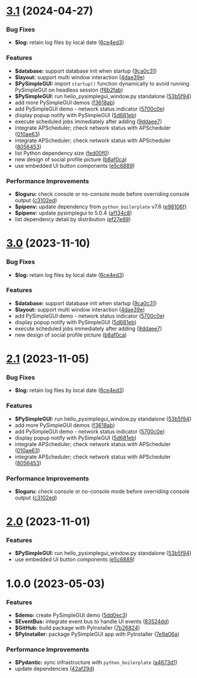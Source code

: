 # [3.1](https://github.com/johnnymillergh/pysimplegui_boilerplate/compare/3.0...3.1) (2024-04-27)


### Bug Fixes

* **$log:** retain log files by local date ([6ce4ed3](https://github.com/johnnymillergh/pysimplegui_boilerplate/commit/6ce4ed3c39fea25a483e9c52382bff3621db9ef4))


### Features

* **$database:** support database init when startup ([9ca0c31](https://github.com/johnnymillergh/pysimplegui_boilerplate/commit/9ca0c31784d4a355bab3874334df6126f37d3764))
* **$layout:** support multi window interaction ([4dae39e](https://github.com/johnnymillergh/pysimplegui_boilerplate/commit/4dae39ef0ea64539db574e1eeee09b2b9315e9e0))
* **$PySimpleGUI:** import `startup()` function dynamically to avoid running PySimpleGUI on headless session ([f6b2fab](https://github.com/johnnymillergh/pysimplegui_boilerplate/commit/f6b2fab91e9be771ce5294171dc97b1ddaf14f91))
* **$PySimpleGUI:** run hello_pysimplegui_window.py standalone ([53b5f94](https://github.com/johnnymillergh/pysimplegui_boilerplate/commit/53b5f9482a97497b6f6af174a84bf7b5389ad1b4))
* add more PySimpleGUI demos ([f3618ab](https://github.com/johnnymillergh/pysimplegui_boilerplate/commit/f3618abcf7d60358526904afdc82ce78101ffe27))
* add PySimpleGUI demo - network status indicator ([5700c0e](https://github.com/johnnymillergh/pysimplegui_boilerplate/commit/5700c0ed4e123fc4700b2d077de39e934805aab5))
* display popup notify with PySimpleGUI ([5d681eb](https://github.com/johnnymillergh/pysimplegui_boilerplate/commit/5d681eb3461427087c7ac1d390d69a68f095d111))
* execute scheduled jobs immediately after adding ([9ddaee7](https://github.com/johnnymillergh/pysimplegui_boilerplate/commit/9ddaee7aafe534920d0c80cad5856a393e577785))
* integrate APScheduler; check network status with APScheduler ([010ae63](https://github.com/johnnymillergh/pysimplegui_boilerplate/commit/010ae631c9663bbac4d984b6afd36d805c4a85c1))
* integrate APScheduler; check network status with APScheduler ([8056453](https://github.com/johnnymillergh/pysimplegui_boilerplate/commit/80564539dcf0e31c3a2637bc4bdb7acf46890db8))
* list Python dependency size ([fed00f0](https://github.com/johnnymillergh/pysimplegui_boilerplate/commit/fed00f064c5a3697cb19a4e8da227a52f6229819))
* new design of social profile picture ([b8af0ca](https://github.com/johnnymillergh/pysimplegui_boilerplate/commit/b8af0ca7394cee57eb5d5f870af2da0adc4c021c))
* use embedded UI button components ([e5c6889](https://github.com/johnnymillergh/pysimplegui_boilerplate/commit/e5c6889ab5c89258d1d92bd296cc8732c7d8b40e))


### Performance Improvements

* **$loguru:** check console or no-console mode before overriding console output ([c3102ed](https://github.com/johnnymillergh/pysimplegui_boilerplate/commit/c3102edfcebb577a099d7d1059222cf2dca67f46))
* **$pipenv:** update dependency from `python_boilerplate` v7.6 ([e98106f](https://github.com/johnnymillergh/pysimplegui_boilerplate/commit/e98106f4d91270f8489a1df249b6a6b10f89f7a4))
* **$pipenv:** update pysimplegui to 5.0.4 ([af134c8](https://github.com/johnnymillergh/pysimplegui_boilerplate/commit/af134c8304f681a35d895263efa1318ff2e2a889))
* list dependency detail by distribution ([ef27e89](https://github.com/johnnymillergh/pysimplegui_boilerplate/commit/ef27e89b1d663455eae14ac6eac8ebb34c708814))



# [3.0](https://github.com/johnnymillergh/pysimplegui_boilerplate/compare/2.1...3.0) (2023-11-10)


### Bug Fixes

* **$log:** retain log files by local date ([6ce4ed3](https://github.com/johnnymillergh/pysimplegui_boilerplate/commit/6ce4ed3c39fea25a483e9c52382bff3621db9ef4))


### Features

* **$database:** support database init when startup ([9ca0c31](https://github.com/johnnymillergh/pysimplegui_boilerplate/commit/9ca0c31784d4a355bab3874334df6126f37d3764))
* **$layout:** support multi window interaction ([4dae39e](https://github.com/johnnymillergh/pysimplegui_boilerplate/commit/4dae39ef0ea64539db574e1eeee09b2b9315e9e0))
* add PySimpleGUI demo - network status indicator ([5700c0e](https://github.com/johnnymillergh/pysimplegui_boilerplate/commit/5700c0ed4e123fc4700b2d077de39e934805aab5))
* display popup notify with PySimpleGUI ([5d681eb](https://github.com/johnnymillergh/pysimplegui_boilerplate/commit/5d681eb3461427087c7ac1d390d69a68f095d111))
* execute scheduled jobs immediately after adding ([9ddaee7](https://github.com/johnnymillergh/pysimplegui_boilerplate/commit/9ddaee7aafe534920d0c80cad5856a393e577785))
* new design of social profile picture ([b8af0ca](https://github.com/johnnymillergh/pysimplegui_boilerplate/commit/b8af0ca7394cee57eb5d5f870af2da0adc4c021c))



# [2.1](https://github.com/johnnymillergh/pysimplegui_boilerplate/compare/2.0...2.1) (2023-11-05)


### Bug Fixes

* **$log:** retain log files by local date ([6ce4ed3](https://github.com/johnnymillergh/pysimplegui_boilerplate/commit/6ce4ed3c39fea25a483e9c52382bff3621db9ef4))


### Features

* **$PySimpleGUI:** run hello_pysimplegui_window.py standalone ([53b5f94](https://github.com/johnnymillergh/pysimplegui_boilerplate/commit/53b5f9482a97497b6f6af174a84bf7b5389ad1b4))
* add more PySimpleGUI demos ([f3618ab](https://github.com/johnnymillergh/pysimplegui_boilerplate/commit/f3618abcf7d60358526904afdc82ce78101ffe27))
* add PySimpleGUI demo - network status indicator ([5700c0e](https://github.com/johnnymillergh/pysimplegui_boilerplate/commit/5700c0ed4e123fc4700b2d077de39e934805aab5))
* display popup notify with PySimpleGUI ([5d681eb](https://github.com/johnnymillergh/pysimplegui_boilerplate/commit/5d681eb3461427087c7ac1d390d69a68f095d111))
* integrate APScheduler; check network status with APScheduler ([010ae63](https://github.com/johnnymillergh/pysimplegui_boilerplate/commit/010ae631c9663bbac4d984b6afd36d805c4a85c1))
* integrate APScheduler; check network status with APScheduler ([8056453](https://github.com/johnnymillergh/pysimplegui_boilerplate/commit/80564539dcf0e31c3a2637bc4bdb7acf46890db8))


### Performance Improvements

* **$loguru:** check console or no-console mode before overriding console output ([c3102ed](https://github.com/johnnymillergh/pysimplegui_boilerplate/commit/c3102edfcebb577a099d7d1059222cf2dca67f46))



# [2.0](https://github.com/johnnymillergh/pysimplegui_boilerplate/compare/1.0.0...2.0) (2023-11-01)


### Features

* **$PySimpleGUI:** run hello_pysimplegui_window.py standalone ([53b5f94](https://github.com/johnnymillergh/pysimplegui_boilerplate/commit/53b5f9482a97497b6f6af174a84bf7b5389ad1b4))
* use embedded UI button components ([e5c6889](https://github.com/johnnymillergh/pysimplegui_boilerplate/commit/e5c6889ab5c89258d1d92bd296cc8732c7d8b40e))



# 1.0.0 (2023-05-03)


### Features

* **$demo:** create PySimpleGUI demo ([5dd0ec3](https://github.com/johnnymillergh/pysimplegui_boilerplate/commit/5dd0ec3da66dc429638c73883fe760731c9df3d7))
* **$EventBus:** integrate event bus to handle UI events ([83524dd](https://github.com/johnnymillergh/pysimplegui_boilerplate/commit/83524ddddf978e8e9964e1c7e5489ad35625fdbc))
* **$GitHub:** build package with PyInstaller ([7b26824](https://github.com/johnnymillergh/pysimplegui_boilerplate/commit/7b26824a1a53dc0df1abdfb5ebfcb406844e5e8e))
* **$PyInstaller:** package PySimpleGUI app with PyInstaller ([7e9a06a](https://github.com/johnnymillergh/pysimplegui_boilerplate/commit/7e9a06ae1d38f65c8db86b7e9bfdbf571e7589fc))


### Performance Improvements

* **$Pydantic:** sync infrastructure with `python_boilerplate` ([a4673d1](https://github.com/johnnymillergh/pysimplegui_boilerplate/commit/a4673d1267f9ac39ad2aedf6d847ba4cff539b45))
* update dependencies ([42af29d](https://github.com/johnnymillergh/pysimplegui_boilerplate/commit/42af29d3e41131a79121fba4fa47ad93f70f7e84))
